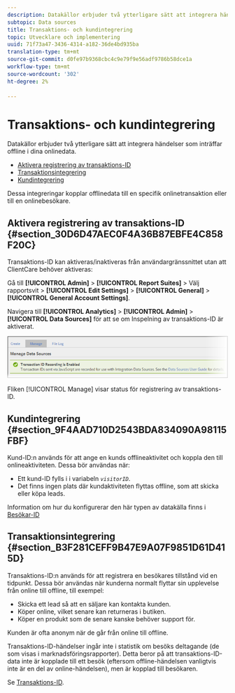```yaml
---
description: Datakällor erbjuder två ytterligare sätt att integrera händelser som inträffar offline med dina onlinedata.
subtopic: Data sources
title: Transaktions- och kundintegrering
topic: Utvecklare och implementering
uuid: 71f73a47-3436-4314-a182-36de4bd935ba
translation-type: tm+mt
source-git-commit: d0fe97b9368cbc4c9e79f9e56adf9786b58dce1a
workflow-type: tm+mt
source-wordcount: '302'
ht-degree: 2%

---
```



# Transaktions- och kundintegrering

Datakällor erbjuder två ytterligare sätt att integrera händelser som inträffar offline i dina onlinedata.

* [Aktivera registrering av transaktions-ID](/help/import/c-data-sources/datasrc-integrating-offline-data.md#section_30D6D47AEC0F4A36B87EBFE4C858F20C)
* [Transaktionsintegrering](/help/import/c-data-sources/datasrc-integrating-offline-data.md#section_B3F281CEFF9B47E9A07F9851D61D415D)
* [Kundintegrering](/help/import/c-data-sources/datasrc-integrating-offline-data.md#section_9F4AAD710D2543BDA834090A98115FBF)

Dessa integreringar kopplar offlinedata till en specifik onlinetransaktion eller till en onlinebesökare.

## Aktivera registrering av transaktions-ID {#section_30D6D47AEC0F4A36B87EBFE4C858F20C}

Transaktions-ID kan aktiveras/inaktiveras från användargränssnittet utan att ClientCare behöver aktiveras:

Gå till **[!UICONTROL Admin]** > **[!UICONTROL Report Suites]** > Välj rapportsvit > **[!UICONTROL Edit Settings]** > **[!UICONTROL General]** > **[!UICONTROL General Account Settings]**.

<!-- 

<p>When contacting Customer Care, be prepared to provide the following information: </p> 
<ul id="ul_C425C7A074484650AFCCF0425E8E3F47"> 
 <li id="li_7640C0C4DF0C49749A3C37E5461DC22F">Report Suite ID of the data source for which you need transaction ID recording enabled. <p>In Data Sources, the report suite ID is the first part of the login appended by a random number that identifies the specific data source that was set up. For example, <code> RSID-drmossdev5 Login-drmossdev5_0001343430</code>. </p> </li> 
 <li id="li_4FB0E3EC7BE94A2DBEE9063365A71C9C">The Transaction ID expiration window (described in <a href="/help/import/c-data-sources/datasrc-tid-visitor-profile.md"  > Transaction ID and Visitor Profiles</a>). By default this is 90 days, but it can be extended to up to 2 years. </li> 
</ul>

 -->

Navigera till **[!UICONTROL Analytics]** > **[!UICONTROL Admin]** > **[!UICONTROL Data Sources]** för att se om Inspelning av transaktions-ID är aktiverat.

![](assets/transaction-ID-recording-active.png)

Fliken [!UICONTROL Manage] visar status för registrering av transaktions-ID.

## Kundintegrering {#section_9F4AAD710D2543BDA834090A98115FBF}

Kund-ID:n används för att ange en kunds offlineaktivitet och koppla den till onlineaktiviteten. Dessa bör användas när:

* Ett kund-ID fylls i i variabeln *`visitorID`*.
* Det finns ingen plats där kundaktiviteten flyttas offline, som att skicka eller köpa leads.

Information om hur du konfigurerar den här typen av datakälla finns i [Besökar-ID](/help/import/c-data-sources/c-datasrc-types/datasrc-visitorid.md)

## Transaktionsintegrering {#section_B3F281CEFF9B47E9A07F9851D61D415D}

Transaktions-ID:n används för att registrera en besökares tillstånd vid en tidpunkt. Dessa bör användas när kunderna normalt flyttar sin upplevelse från online till offline, till exempel:

* Skicka ett lead så att en säljare kan kontakta kunden.
* Köper online, vilket senare kan returneras i butiken.
* Köper en produkt som de senare kanske behöver support för.

Kunden är ofta anonym när de går från online till offline.

Transaktions-ID-händelser ingår inte i statistik om besöks deltagande (de som visas i marknadsföringsrapporter). Detta beror på att transaktions-ID-data inte är kopplade till ett besök (eftersom offline-händelsen vanligtvis inte är en del av online-händelsen), men är kopplad till besökaren.

Se [Transaktions-ID](/help/import/c-data-sources/c-datasrc-types/datasrc-transactionid.md).
